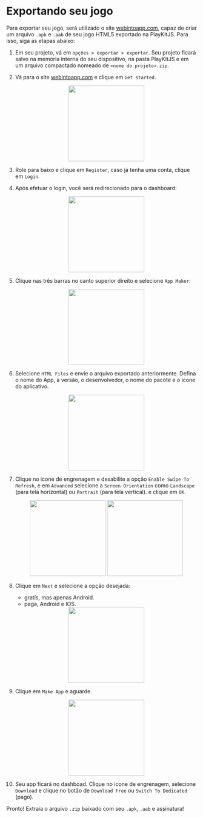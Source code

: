 # Exportando seu jogo

Para exportar seu jogo, será utilizado o site [webintoapp.com](https://www.webintoapp.com/), capaz de criar um arquivo `.apk` e `.aab` de seu jogo HTML5 exportado na PlayKitJS. Para isso, siga as etapas abaixo:

1. Em seu projeto, vá em `opções > exportar > exportar`. Seu projeto ficará salvo na memória interna do seu dispositivo, na pasta PlayKitJS e em um arquivo compactado nomeado de `<nome do projeto>.zip`.

2. Vá para o site [webintoapp.com](https://www.webintoapp.com/) e clique em `Get started`.

    <div align="center">
        <img src="https://github.com/Lobooooooo14/tempyrature/assets/88998991/76968123-315e-46b3-983a-1329058e98be" width="200px">
    </div>

3. Role para baixo e clique em `Register`, caso já tenha uma conta, clique em `Login`.

4. Após efetuar o login, você será redirecionado para o dashboard:

    <div align="center">
        <img src="https://github.com/Lobooooooo14/tempyrature/assets/88998991/ae3b5f11-d302-4748-b20a-408082d16136" width="200px">
    </div>

5. Clique nas três barras no canto superior direito e selecione `App Maker`:

    <div align="center">
        <img src="https://github.com/Lobooooooo14/tempyrature/assets/88998991/ce362472-3b7e-4460-b4ce-7e6374404583" width="200px">
    </div>

6. Selecione `HTML Files` e envie o arquivo exportado anteriormente. Defina o nome do App, a versão, o desenvolvedor, o nome do pacote e o ícone do aplicativo.

    <div align="center">
        <img src="https://github.com/Lobooooooo14/tempyrature/assets/88998991/785cc771-a121-4933-a47c-86cd0797cea5" width="200px">
    </div>

7. Clique no icone de engrenagem e desabilite a opção `Enable Swipe To Refresh`, e em `Advanced` selecione a `Screen Orientation` como `Landscape` (para tela horizontal) ou `Portrait` (para tela vertical). e clique em `OK`.

    <div align="center">
        <img src="https://github.com/Lobooooooo14/tempyrature/assets/88998991/aab5502a-bc8b-4869-9f10-e38e1a10423d" width="200px">
        <img src="https://github.com/Lobooooooo14/tempyrature/assets/88998991/33a09f31-d4b7-471c-b483-b4e6c155595a" width="200px">
    </div>

8. Clique em `Next` e selecione a opção desejada:

    - gratís, mas apenas Android.
    - paga, Android e IOS.

    <div align="center">
        <img src="https://github.com/Lobooooooo14/tempyrature/assets/88998991/261f0226-ec51-4b0d-ba55-fab92407a7d5" width="200px">
    </div>

9. Clique em `Make App` e aguarde. 

    <div align="center">
        <img src="https://github.com/Lobooooooo14/tempyrature/assets/88998991/8489dafd-429e-45ea-8b0f-94eff957aa89" width="200px">
    </div>

10. Seu app ficará no dashboad. Clique no icone de engrenagem, selecione `Download` e clique no botão de `Download Free` ou `Switch To Dedicated` (pago).

Pronto! Extraia o arquivo `.zip` baixado com seu `.apk`, `.aab` e assinatura!